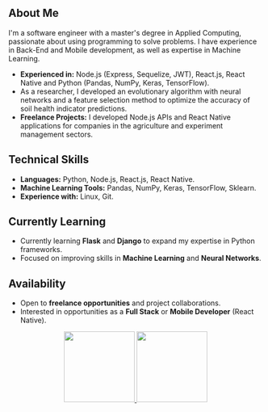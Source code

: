 <div>
    <div align=left>
        <h2>About Me</h2>
        <p>I'm a software engineer with a master's degree in Applied Computing, passionate about using programming to solve problems.
            I have experience in Back-End and Mobile development, as well as expertise in Machine
            Learning.</p>
        <ul>
            <li><strong>Experienced in:</strong> Node.js (Express,
                Sequelize, JWT), React.js, React Native and Python (Pandas, NumPy, Keras, TensorFlow).</li>
            <li>As a researcher, I developed an evolutionary algorithm with neural networks and a
                feature selection method to optimize the accuracy of soil health indicator predictions.
            </li>
            <li><strong>Freelance Projects:</strong> I developed Node.js APIs and React Native applications for
                companies in the agriculture and experiment management sectors.</li>
        </ul>
        <h2>Technical Skills</h2>
        <ul>
            <li><strong>Languages:</strong> Python, Node.js, React.js, React Native.</li>
            <li><strong>Machine Learning Tools:</strong> Pandas, NumPy, Keras, TensorFlow, Sklearn.</li>
            <li><strong>Experience with:</strong> Linux, Git.</li>
        </ul>
        <h2>Currently Learning </h2>
        <ul>
            <li>Currently learning <strong>Flask</strong> and <strong>Django</strong> to expand my expertise in Python
                frameworks.</li>
            <li>Focused on improving skills in <strong>Machine Learning</strong> and <strong>Neural Networks</strong>.
            </li>
        </ul>
        <h2>Availability </h2>
        <ul>
            <li>Open to <strong>freelance opportunities</strong> and project collaborations.</li>
            <li>Interested in opportunities as a <strong>Full Stack</strong> or <strong>Mobile Developer</strong>
                (React Native).</li>
        </ul>
    </div>
    <div align="center">
        <a href="https://github.com/Renannr">
            <img height="140em"
                src="https://github-readme-stats.vercel.app/api?username=Renannr&show_icons=true&theme=dark&include_all_commits=true&count_private=true" />
            <img height="140em"
                src="https://github-readme-stats.vercel.app/api/top-langs/?username=Renannr&layout=compact&langs_count=7&theme=dark" />
    </div>
</div>
